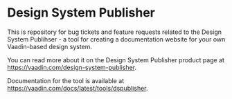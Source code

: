 # Design System Publisher

This is repository for bug tickets and feature requests related to the Design System Publihser - a tool for creating a documentation website for your own Vaadin-based design system.

You can read more about it on the Design System Publisher product page at https://vaadin.com/design-system-publisher.

Documentation for the tool is available at https://vaadin.com/docs/latest/tools/dspublisher.
